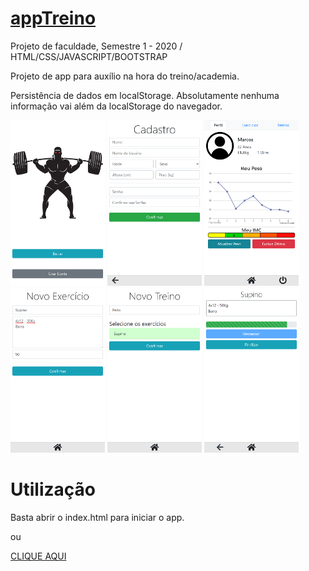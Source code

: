 # [appTreino](https://joaopjrn.github.io/appTreino/index.html)

Projeto de faculdade, Semestre 1 - 2020 / HTML/CSS/JAVASCRIPT/BOOTSTRAP

Projeto de app para auxílio na hora do treino/academia.

Persistência de dados em localStorage.
Absolutamente nenhuma informação vai além da localStorage do navegador.

<img src="https://raw.githubusercontent.com/joaopjrn/appTreino/app/res/img/ss/1.png" alt="Tela Inicial" style="width: 30%;"> <img src="https://raw.githubusercontent.com/joaopjrn/appTreino/app/res/img/ss/2.png" alt="Tela de Cadastro" style="width: 30%;">
<img src="https://raw.githubusercontent.com/joaopjrn/appTreino/app/res/img/ss/3.png" alt="Tela de Perfil" style="width: 30%;">
<img src="https://raw.githubusercontent.com/joaopjrn/appTreino/app/res/img/ss/4.png" alt="Tela cadastro de exercício" style="width: 30%;">
<img src="https://raw.githubusercontent.com/joaopjrn/appTreino/app/res/img/ss/5.png" alt="Tela cadastro de treino" style="width: 30%;">
<img src="https://raw.githubusercontent.com/joaopjrn/appTreino/app/res/img/ss/6.png" alt="Tela fazendo exercício" style="width: 30%;">


# Utilização
Basta abrir o index.html para iniciar o app.

ou

[CLIQUE AQUI](https://joaopjrn.github.io/appTreino/index.html)
